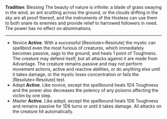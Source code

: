**Tradition**: Blessing
The beauty of nature is infinite: a blade of grass swaying in the wind, an ant scuttling across the ground, or the clouds drifting in the sky are all proof thereof, and the instruments of the Hostess can use them to both snare its enemies and provide relief to harrowed followers in need. The power has no effect on abominations.

---
- Novice **Active**. With a successful [Resolute←Resolute] the mystic can spellbind even the most furious of creatures, which immediately becomes passive, sags to the ground, and heals 1 point of Toughness. The creature may defend itself, but all attacks against it are made from Advantage. The creature remains passive and may not perform movement actions, active and reactive abilities, or do anything else until it takes damage, or the mystic loses concentration or fails the [Resolute←Resolute] test.
- Adept **Active**. Like novice, except the spellbound heals 1D4 Toughness and the power also decreases the potency of any poisons affecting the victim by one step.
- Master **Active**. Like adept, except the spellbound heals 1D6 Toughness and remains passive for 1D6 turns or until it takes damage. All attacks on the creature hit automatically.